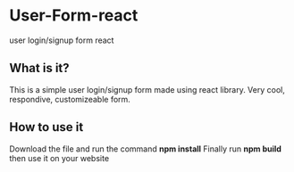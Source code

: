 # User-Form-react
 user login/signup form react

## What is it?
This is a simple user login/signup form made using react library.
Very cool, respondive, customizeable form.

## How to use it
Download the file and run the command **npm install**
Finally run **npm build** then use it on your website
